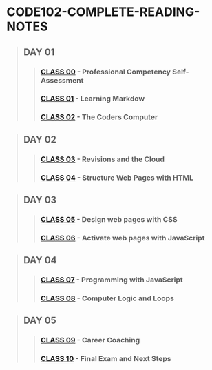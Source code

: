 # CODE102-COMPLETE-READING-NOTES

 >## DAY 01
>> ### [CLASS 00](CODE102-DAY01-CLASS00-READING-NOTES.md) - Professional Competency Self-Assessment
>> ### [CLASS 01](CODE102-DAY01-CLASS01-READING-NOTES.md) - Learning Markdow
>> ### [CLASS 02](CODE102-DAY01-CLASS02-READING-NOTES.md) - The Coders Computer

> ## DAY 02
>> ### [CLASS 03](CODE102-DAY02-CLASS03-READING-NOTES.md) - Revisions and the Cloud
>> ### [CLASS 04](CODE102-DAY02-CLASS04-READING-NOTES.md) - Structure Web Pages with HTML

> ## DAY 03
>> ### [CLASS 05](CODE102-DAY03-CLASS05-READING-NOTES.md) - Design web pages with CSS
>> ### [CLASS 06](CODE102-DAY03-CLASS06-READING-NOTES.md) - Activate web pages with JavaScript

> ## DAY 04
>> ### [CLASS 07](CODE102-DAY04-CLASS07-READING-NOTES.md) - Programming with JavaScript
>> ### [CLASS 08](CODE102-DAY04-CLASS08-READING-NOTES.md) - Computer Logic and Loops

> ## DAY 05
>> ### [CLASS 09](CODE102-DAY05-CLASS09-READING-NOTES.md) - Career Coaching
>> ### [CLASS 10](CODE102-DAY05-CLASS10-READING-NOTES.md) - Final Exam and Next Steps
